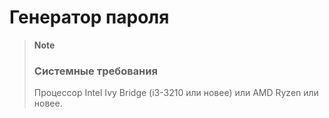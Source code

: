 # Генератор пароля

> **Note**
> ### Системные требования
> Процессор Intel Ivy Bridge (i3-3210 или новее) или AMD Ryzen или новее.